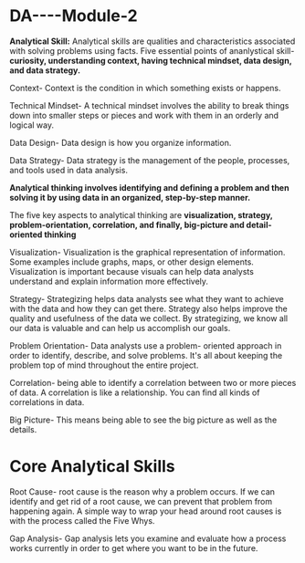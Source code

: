 # DA----Module-2
**Analytical Skill:** Analytical skills are qualities and characteristics associated with solving problems using facts.
Five essential points of ananlystical skill-**curiosity, understanding context, having technical mindset, data design, and data strategy.**

Context- Context is the condition in which something exists or happens.

Technical Mindset- A technical mindset involves the ability to break things down into smaller steps or pieces and work with them in an orderly and logical way.

Data Design- Data design is how you organize information. 

Data Strategy- Data strategy is the management of the people, processes, and tools used in data analysis. 

**Analytical thinking involves identifying and defining a problem and then solving it by using data in an organized, step-by-step manner.**

The five key aspects to analytical thinking are **visualization, strategy, problem-orientation, correlation, and finally, big-picture and detail-oriented thinking**

Visualization- Visualization is the graphical representation of information. Some examples include graphs, maps, or other design elements. Visualization is important because visuals can help data analysts understand and explain information more effectively. 

Strategy- Strategizing helps data analysts see what they want to achieve with the data and how they can get there. Strategy also helps improve the quality and usefulness of the data we collect. By strategizing, we know all our data is valuable and can help us accomplish our goals.

Problem Orientation- Data analysts use a problem- oriented approach in order to identify, describe, and solve problems. It's all about keeping the problem top of mind throughout the entire project. 

Correlation- being able to identify a correlation between two or more pieces of data. A correlation is like a relationship. You can find all kinds of correlations in data. 

Big Picture- This means being able to see the big picture as well as the details.

# Core Analytical Skills
Root Cause-  root cause is the reason why a problem occurs. If we can identify and get rid of a root cause, we can prevent that problem from happening again. A simple way to wrap your head around root causes is with the process called the Five Whys.

Gap Analysis-  Gap analysis lets you examine and evaluate how a process works currently in order to get where you want to be in the future. 
